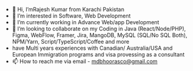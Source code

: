 - 👋 Hi, I’mRajesh Kumar from Karachi Pakistan
- 👀 I’m interested in Software, Web Development 
- 🌱 I’m currently working in Advance Web/app Development 
- 💞️ I’m looking to collaborate on my Coding in Java (React/Node/PHP), Figma, WebFlow, Framer, Jira, MangoDB, MySQL (SQL/No SQL Both), NPM/Yarn, Script/TypeScript/Coffee and more 
- have Multi years experiences with Canadian/ Australia/USA and European Immigration programs and visa provessing as a consultant 
- 📫 How to reach me via email - mdbhoorasco@gmail.com

<!---
MdBhoorasCo/MdBhoorasCo is a ✨ special ✨ repository because its `README.md` (this file) appears on your GitHub profile.
You can click the Preview link to take a look at your changes.
--->
